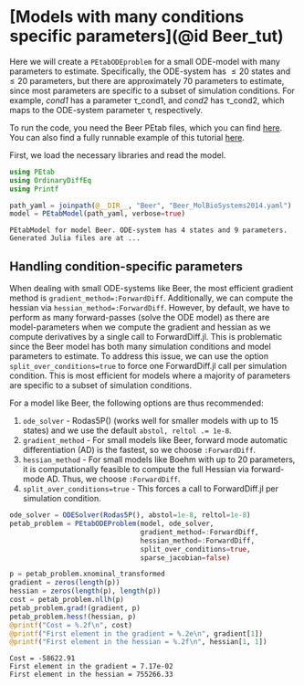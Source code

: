 # [Models with many conditions specific parameters](@id Beer_tut)

Here we will create a `PEtabODEproblem` for a small ODE-model with many parameters to estimate. Specifically, the ODE-system has $\leq 20$ states and $\leq 20$ parameters, but there are approximately 70 parameters to estimate, since most parameters are specific to a subset of simulation conditions. For example, *cond1* has a parameter τ_cond1, and *cond2* has τ_cond2, which maps to the ODE-system parameter τ, respectively.

To run the code, you need the Beer PEtab files, which you can find [here](https://github.com/sebapersson/PEtab.jl/tree/main/examples/Beer.jl). You can also find a fully runnable example of this tutorial [here](https://github.com/sebapersson/PEtab.jl/tree/main/examples/Beer.jl).

First, we load the necessary libraries and read the model.

```julia
using PEtab
using OrdinaryDiffEq
using Printf

path_yaml = joinpath(@__DIR__, "Beer", "Beer_MolBioSystems2014.yaml") 
model = PEtabModel(path_yaml, verbose=true)
```
```
PEtabModel for model Beer. ODE-system has 4 states and 9 parameters.
Generated Julia files are at ...
```

## Handling condition-specific parameters

When dealing with small ODE-systems like Beer, the most efficient gradient method is `gradient_method=:ForwardDiff`. Additionally, we can compute the hessian via `hessian_method=:ForwardDiff`. However, by default, we have to perform as many forward-passes (solve the ODE model) as there are model-parameters when we compute the gradient and hessian as we compute derivatives by a single call to ForwardDiff.jl. This is problematic since the Beer model has both many simulation conditions and model parameters to estimate. To address this issue, we can use the option `split_over_conditions=true` to force one ForwardDiff.jl call per simulation condition. This is most efficient for models where a majority of parameters are specific to a subset of simulation conditions.

For a model like Beer, the following options are thus recommended:

1. `ode_solver` - Rodas5P() (works well for smaller models with up to 15 states) and we use the default `abstol, reltol .= 1e-8`.
2. `gradient_method` - For small models like Beer, forward mode automatic differentiation (AD) is the fastest, so we choose `:ForwardDiff`.
3. `hessian_method` - For small models like Boehm with up to 20 parameters, it is computationally feasible to compute the full Hessian via forward-mode AD. Thus, we choose `:ForwardDiff`.
4. `split_over_conditions=true` - This forces a call to ForwardDiff.jl per simulation condition.

```julia
ode_solver = ODESolver(Rodas5P(), abstol=1e-8, reltol=1e-8)
petab_problem = PEtabODEProblem(model, ode_solver, 
                                gradient_method=:ForwardDiff, 
                                hessian_method=:ForwardDiff, 
                                split_over_conditions=true, 
                                sparse_jacobian=false)

p = petab_problem.xnominal_transformed
gradient = zeros(length(p))
hessian = zeros(length(p), length(p))
cost = petab_problem.nllh(p)
petab_problem.grad!(gradient, p)
petab_problem.hess!(hessian, p)
@printf("Cost = %.2f\n", cost)
@printf("First element in the gradient = %.2e\n", gradient[1])
@printf("First element in the hessian = %.2f\n", hessian[1, 1])
```
```
Cost = -58622.91
First element in the gradient = 7.17e-02
First element in the hessian = 755266.33
```
